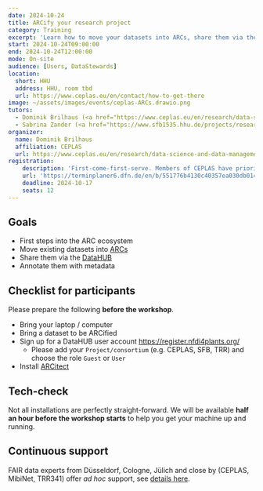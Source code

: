 ```yaml
---
date: 2024-10-24
title: ARCify your research project
category: Training
excerpt: 'Learn how to move your datasets into ARCs, share them via the DataHUB, and annotate them with metadata.'
start: 2024-10-24T09:00:00
end: 2024-10-24T12:00:00
mode: On-site
audience: [Users, DataStewards]
location:
  short: HHU
  address: HHU, room tbd
  url: https://www.ceplas.eu/en/contact/how-to-get-there
image: ~/assets/images/events/ceplas-ARCs.drawio.png
tutors:
  - Dominik Brilhaus (<a href="https://www.ceplas.eu/en/research/data-science-and-data-management">CEPLAS Data</a>)
  - Sabrina Zander (<a href="https://www.sfb1535.hhu.de/projects/research-area-z/z03">MibiNet</a>)
organizer:
  name: Dominik Brilhaus
  affiliation: CEPLAS
  url: https://www.ceplas.eu/en/research/data-science-and-data-management
registration:
    description: 'First-come-first-serve. Members of CEPLAS have priority. Everyone else is welcome, if seats are available.' 
    url: 'https://terminplaner6.dfn.de/en/b/551776b4130c40357ea030db0142f472-910401'
    deadline: 2024-10-17
    seats: 12
---
```


## Goals

- First steps into the ARC ecosystem
- Move existing datasets into <a href="https://arc-rdm.org/" target="_blank">ARCs</a>
- Share them via the <a href="https://nfdi4plants.org/nfdi4plants.knowledgebase/docs/ARCitect-Manual/index.html" target="_blank">DataHUB</a>
- Annotate them with metadata

## Checklist for participants

Please prepare the following **before the workshop**.

- Bring your laptop / computer
- Bring a dataset to be ARCified
- Sign up for a DataHUB user account https://register.nfdi4plants.org/
  - Please add your `Project/consortium` (e.g. CEPLAS, SFB, TRR) and choose the role `Guest` or `User`
- Install <a href="https://nfdi4plants.org/nfdi4plants.knowledgebase/docs/ARCitect-Manual/index.html" target="_blank">ARCitect</a>

## Tech-check

Not all installations are perfectly straight-forward. We will be available **half an hour before the workshop starts** to help you get your machine up and running.

## Continuous support  

FAIR data experts from Düsseldorf, Cologne, Jülich and close by (CEPLAS, MibiNet, TRR341) offer *ad hoc* support, see [details here](https://nfdi4plants.org/nfdi4plants.knowledgebase/docs/teaching-materials/disseminations/ARC-user-support_HHU-Uoc-FZJ/arc-user-support.html).
